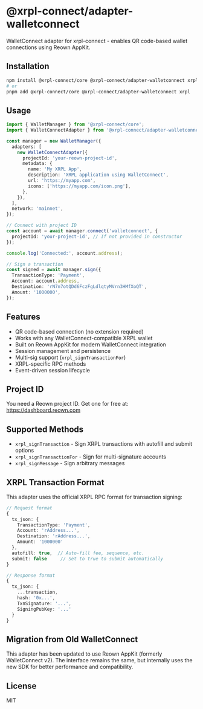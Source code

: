 # @xrpl-connect/adapter-walletconnect

WalletConnect adapter for xrpl-connect - enables QR code-based wallet connections using Reown AppKit.

## Installation

```bash
npm install @xrpl-connect/core @xrpl-connect/adapter-walletconnect xrpl
# or
pnpm add @xrpl-connect/core @xrpl-connect/adapter-walletconnect xrpl
```

## Usage

```typescript
import { WalletManager } from '@xrpl-connect/core';
import { WalletConnectAdapter } from '@xrpl-connect/adapter-walletconnect';

const manager = new WalletManager({
  adapters: [
    new WalletConnectAdapter({
      projectId: 'your-reown-project-id',
      metadata: {
        name: 'My XRPL App',
        description: 'XRPL application using WalletConnect',
        url: 'https://myapp.com',
        icons: ['https://myapp.com/icon.png'],
      },
    }),
  ],
  network: 'mainnet',
});

// Connect with project ID
const account = await manager.connect('walletconnect', {
  projectId: 'your-project-id', // If not provided in constructor
});

console.log('Connected:', account.address);

// Sign a transaction
const signed = await manager.sign({
  TransactionType: 'Payment',
  Account: account.address,
  Destination: 'rN7n7otQDd6FczFgLdlqtyMVrn3HMfXoQT',
  Amount: '1000000',
});
```

## Features

- QR code-based connection (no extension required)
- Works with any WalletConnect-compatible XRPL wallet
- Built on Reown AppKit for modern WalletConnect integration
- Session management and persistence
- Multi-sig support (`xrpl_signTransactionFor`)
- XRPL-specific RPC methods
- Event-driven session lifecycle

## Project ID

You need a Reown project ID. Get one for free at:
https://dashboard.reown.com

## Supported Methods

- `xrpl_signTransaction` - Sign XRPL transactions with autofill and submit options
- `xrpl_signTransactionFor` - Sign for multi-signature accounts
- `xrpl_signMessage` - Sign arbitrary messages

## XRPL Transaction Format

This adapter uses the official XRPL RPC format for transaction signing:

```typescript
// Request format
{
  tx_json: {
    TransactionType: 'Payment',
    Account: 'rAddress...',
    Destination: 'rAddress...',
    Amount: '1000000'
  },
  autofill: true,  // Auto-fill fee, sequence, etc.
  submit: false     // Set to true to submit automatically
}

// Response format
{
  tx_json: {
    ...transaction,
    hash: '0x...',
    TxnSignature: '...',
    SigningPubKey: '...'
  }
}
```

## Migration from Old WalletConnect

This adapter has been updated to use Reown AppKit (formerly WalletConnect v2). The interface remains the same, but internally uses the new SDK for better performance and compatibility.

## License

MIT
